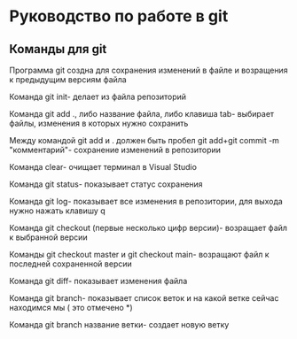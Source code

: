 # Руководство по работе в  git

## Команды для git

Программа git создна для сохранения изменений в файле и возращения к предыдущим версиям файла

Команда git init- делает из файла репозиторий

Команда git add ., либо название файла, либо клавиша tab- выбирает файлы, изменения в которых нужно сохранить

Между командой git add и . должен быть пробел
git add+git commit -m "комментарий"- сохранение изменений в репозитории

Команда clear- очищает терминал в Visual Studio

Команда git status- показывает статус сохранения

Команда git log-  показывает все изменения в репозитории, для выхода нужно нажать клавишу q

Команда git checkout (первые несколько цифр версии)- возращает файл к выбранной версии

Команды git checkout master и git checkout main- возращают файл к последней сохраненной версии

Команда git diff- показывает изменения файла

Команда git branch- показывает список веток и на какой ветке сейчас находимся мы ( это отмечено *)

Команда git branch название ветки- создает новую ветку 